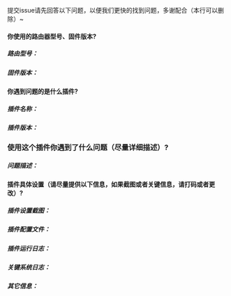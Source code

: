 
提交issue请先回答以下问题，以便我们更快的找到问题，多谢配合（本行可以删除）~

#### 你使用的路由器型号、固件版本?
##### 路由型号：
##### 固件版本：

#### 你遇到问题的是什么插件?
##### 插件名称：
##### 插件版本：

### 使用这个插件你遇到了什么问题（尽量详细描述）?
##### 问题描述：

#### 插件具体设置（请尽量提供以下信息，如果截图或者关键信息，请打码或者更改）?
##### 插件设置截图：
##### 插件配置文件：
##### 插件运行日志：
##### 关键系统日志：
##### 其它信息：


